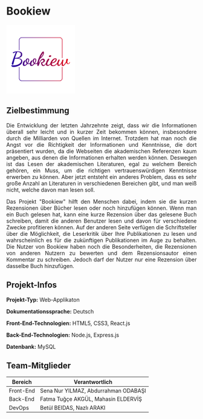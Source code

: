 # Bookiew

<img
src="./client/src/assets/logos/logo.png"
raw=true
alt=""
style="width: 182px; height: 182px"
/>

## Zielbestimmung

<p align="justify">Die Entwicklung der letzten Jahrzehnte zeigt, dass wir die Informationen überall sehr leicht und in kurzer Zeit bekommen können, insbesondere durch die Milliarden von Quellen im Internet. Trotzdem hat man noch die Angst vor die Richtigkeit der Informationen und Kenntnisse, die dort präsentiert wurden, da die Webseiten die akademischen Referenzen kaum angeben, aus denen die Informationen erhalten werden können. Deswegen ist das Lesen der akademischen Literaturen, egal zu welchem Bereich gehören, ein Muss, um die richtigen vertrauenswürdigen Kenntnisse erwerben zu können. Aber jetzt entsteht ein anderes Problem, dass es sehr große Anzahl an Literaturen in verschiedenen Bereichen gibt, und man weiß nicht, welche davon man lesen soll. </p>

<p align="justify">Das Projekt "Bookiew" hilft den Menschen dabei, indem sie die kurzen Rezensionen über Bücher lesen oder noch hinzufügen können. Wenn man ein Buch gelesen hat, kann eine kurze Rezension über das gelesene Buch schreiben, damit die anderen Benutzer lesen und davon für verschiedene Zwecke profitieren können. Auf der anderen Seite verfügen die Schriftsteller über die Möglichkeit, die Leserkritik über Ihre Publikationen zu lesen und wahrscheinlich es für die zukünftigen Publikationen im Auge zu behalten. Die Nutzer von Bookiew haben noch die Besonderheiten, die Rezensionen von anderen Nutzern zu bewerten und dem Rezensionsautor einen Kommentar zu schreiben. Jedoch darf der Nutzer nur eine Rezension über dasselbe Buch hinzufügen.</p>

## Projekt-Infos

**Projekt-Typ:** Web-Applikaton

**Dokumentationssprache:** Deutsch 

**Front-End-Technologien:** HTML5, CSS3, React.js

**Back-End-Technologien:** Node.js, Express.js

**Datenbank:** MySQL

## Team-Mitglieder

| **Bereich** | **Verantwortlich** |
| --- | --- |
| Front-End | Sena Nur YILMAZ, Abdurrahman ODABAŞI |
| Back-End | Fatma Tuğçe AKGÜL, Mahasin ELDERVİŞ |
| DevOps | Betül BEIDAS, Nazlı ARAKI |

